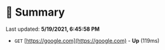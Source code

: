 # 📖 Summary
Last updated: **5/19/2021, 6:45:58 PM**

- `GET` [https://google.com](https://google.com) - **Up** (119ms)
